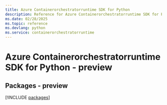 ```yaml
---
title: Azure Containerorchestratorruntime SDK for Python
description: Reference for Azure Containerorchestratorruntime SDK for Python
ms.date: 02/28/2025
ms.topic: reference
ms.devlang: python
ms.service: containerorchestratorruntime
---
```

# Azure Containerorchestratorruntime SDK for Python - preview
## Packages - preview
[!INCLUDE [packages](containerorchestratorruntime-index.md)]